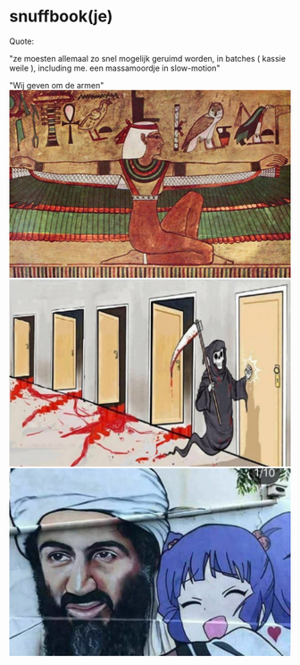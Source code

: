 # snuffbook(je)

Quote:

"ze moesten allemaal zo snel mogelijk geruimd worden, in batches ( kassie weile ), including me.
 een massamoordje in slow-motion"
 
 "Wij geven om de armen"
![](https://github.com/nixworks/Snuff-book/blob/master/business%20model/wasteil/AI/ArtBoard%20Image%20(425).jpg)
![](https://github.com/nixworks/Snuff-book/blob/master/book%20slot/slot%20machine/AI/ArtBoard%20Image%20(412).jpg)
![](https://github.com/nixworks/Snuff-book/blob/master/gifkabinet/designer%20killing/AI/ArtBoard%20Image%20(414).jpg)
